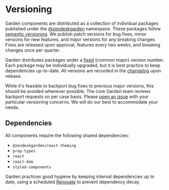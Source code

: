 # Versioning

Garden components are distributed as a collection of individual packages
published under the [@zendeskgarden](https://www.npmjs.com/org/zendeskgarden)
namespace. These packages follow [semantic versioning](https://semver.org/).
We publish patch versions for bug fixes, minor versions for new features, and
major versions for any breaking changes. Fixes are released upon approval,
features every two weeks, and breaking changes once per quarter.

Garden distributes packages under a
[fixed](https://github.com/lerna/lerna#fixedlocked-mode-default) (common
major) version number. Each package may be individually upgraded, but it is
best practice to keep dependencies up-to-date. All versions are recorded in the
[changelog](https://github.com/zendeskgarden/react-components/blob/master/CHANGELOG.MD)
upon release.

While it's feasible to backport bug fixes to previous major versions, this
should be avoided whenever possible. The core Garden team reviews backport
requests on per case basis. Please
[open an issue](https://github.com/zendeskgarden/react-components/issues/new)
with your particular versioning concerns. We will do our best to accommodate
your needs.

## Dependencies

All components require the following shared dependencies:

- `@zendeskgarden/react-theming`
- `prop-types`
- `react`
- `react-dom`
- `styled-components`

Garden practices good hygiene by keeping internal dependencies up to date,
using a scheduled [Renovate](https://renovatebot.com/) to prevent dependency
decay.
